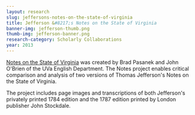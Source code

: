 ```yaml
---
layout: research
slug: jeffersons-notes-on-the-state-of-virginia
title: Jefferson &#8217;s Notes on the State of Virginia
banner-img: jefferson-thumb.png
thumb-img: jefferson-banner.png
research-category: Scholarly Collaborations
year: 2013
---
```


[Notes on the State of Virginia](http://jefferson-notes.org/) was created by Brad Pasanek and John O'Brien of the UVa English Department. The Notes project enables critical comparison and analysis of two versions of Thomas Jefferson's Notes on the State of Virginia. 

The project includes page images and transcriptions of both Jefferson's privately printed 1784 edition and the 1787 edition printed by London publisher John Stockdale.
